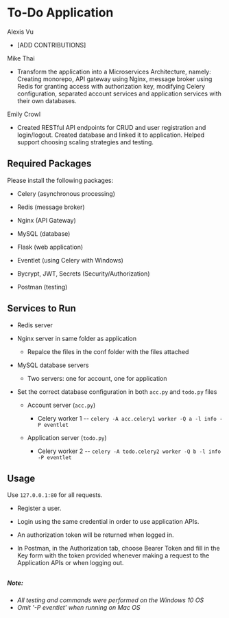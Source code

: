 # To-Do Application

Alexis Vu

- [ADD CONTRIBUTIONS]

Mike Thai

- Transform the application into a Microservices Architecture, namely: Creating monorepo, API gateway using Nginx, message broker using Redis for granting access with authorization key, modifying Celery configuration, separated account services and application services with their own databases.

Emily Crowl

- Created RESTful API endpoints for CRUD and user registration and login/logout. Created database and linked it to application. Helped support choosing scaling strategies and testing. 

## Required Packages

Please install the following packages:

- Celery (asynchronous processing)

- Redis (message broker)

- Nginx (API Gateway)

- MySQL (database)

- Flask (web application)

- Eventlet (using Celery with Windows)

- Bycrypt, JWT, Secrets (Security/Authorization)

- Postman (testing)

## Services to Run

- Redis server
  
- Nginx server in same folder as application
    - Repalce the files in the conf folder with the files attached
  
- MySQL database servers
    - Two servers: one for account, one for application

- Set the correct database configuration in both `acc.py` and `todo.py` files
    - Account server (`acc.py`)
      - Celery worker 1 -- `celery -A acc.celery1 worker -Q a -l info -P eventlet`
        
    - Application server (`todo.py`)
        - Celery worker 2 -- `celery -A todo.celery2 worker -Q b -l info -P eventlet`

## Usage

Use `127.0.0.1:80` for all requests.

- Register a user.
  
- Login using the same credential in order to use application APIs.
  
- An authorization token will be returned when logged in.
  
- In Postman, in the Authorization tab, choose Bearer Token and fill in the Key form with the token provided whenever making a request to the Application APIs or when logging out.

##

##### *Note:*
- *All testing and commands were performed on the Windows 10 OS*
- *Omit '-P eventlet' when running on Mac OS*
